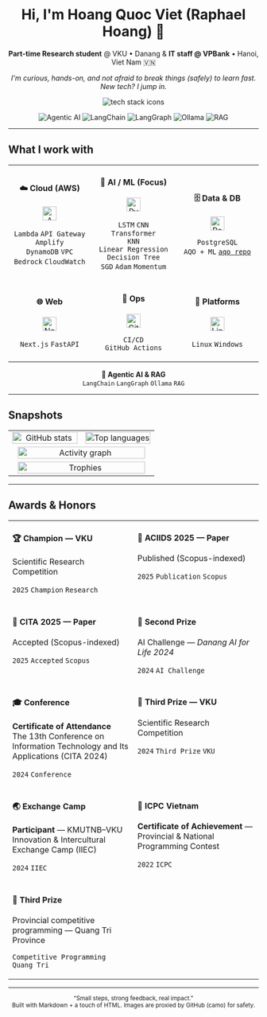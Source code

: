 <!-- Profile README for @hqvjet -->
<!-- Hero / Header -->
<h1 align="center">Hi, I'm Hoang Quoc Viet (Raphael Hoang) 👋</h1>

<p align="center">
  <strong>Part-time Research student</strong> @ VKU • Danang &amp; <strong>IT staff @ VPBank</strong> • Hanoi, Viet Nam 🇻🇳
</p>

<p align="center">
  <em>
    I'm curious, hands-on, and not afraid to break things (safely) to learn fast.<br/>
    New tech? I jump in.
  </em>
</p>

<p align="center">
  <img
    src="https://skillicons.dev/icons?i=aws,nextjs,fastapi,postgres,pytorch,sklearn,linux,windows,git,githubactions,docker&perline=11&v=2"
    alt="tech stack icons"
  />
</p>

<!-- Clean badges (no emoji to avoid mis-render) -->
<p align="center">
  <img src="https://img.shields.io/badge/Agentic%20AI-in%20practice-111?style=flat-square&v=2" alt="Agentic AI"/>
  <img src="https://img.shields.io/badge/LangChain-ready-111?style=flat-square&v=2" alt="LangChain"/>
  <img src="https://img.shields.io/badge/LangGraph-orchestrate-111?style=flat-square&v=2" alt="LangGraph"/>
  <img src="https://img.shields.io/badge/Ollama-local%20LLMs-111?style=flat-square&v=2" alt="Ollama"/>
  <img src="https://img.shields.io/badge/RAG-built-111?style=flat-square&v=2" alt="RAG"/>
</p>

---

## What I work with

<!-- 3×2 grid; chips wrap cleanly across devices -->
<table align="center" width="100%">
  <tr>
    <td width="33%">
      <h4 align="center">☁️ Cloud (AWS)</h4>
      <p align="center">
        <img src="https://skillicons.dev/icons?i=aws&v=3" height="28" alt="AWS"/>
      </p>
      <p align="center">
        <code>Lambda</code> <code>API&nbsp;Gateway</code> <code>Amplify</code><br/>
        <code>DynamoDB</code> <code>VPC</code> <code>Bedrock</code> <code>CloudWatch</code>
      </p>
    </td>
    <td width="34%">
      <h4 align="center">🧠 AI / ML (Focus)</h4>
      <p align="center">
        <img src="https://skillicons.dev/icons?i=python,pytorch,sklearn&perline=3&v=3" height="28" alt="Python, PyTorch, scikit-learn"/>
      </p>
      <p align="center">
        <code>LSTM</code> <code>CNN</code> <code>Transformer</code><br/>
        <code>KNN</code> <code>Linear&nbsp;Regression</code> <code>Decision&nbsp;Tree</code><br/>
        <code>SGD</code> <code>Adam</code> <code>Momentum</code>
      </p>
    </td>
    <td width="33%">
      <h4 align="center">🗄️ Data & DB</h4>
      <p align="center">
        <img src="https://skillicons.dev/icons?i=postgres&v=3" height="28" alt="PostgreSQL"/>
      </p>
      <p align="center">
        <code>PostgreSQL</code> <code>AQO&nbsp;+&nbsp;ML</code>
        <a href="https://github.com/hqvjet/aqo"><code>aqo&nbsp;repo</code></a>
      </p>
    </td>
  </tr>

  <tr>
    <td>
      <h4 align="center">🌐 Web</h4>
      <p align="center">
        <img src="https://skillicons.dev/icons?i=nextjs,fastapi&perline=2&v=3" height="28" alt="Next.js, FastAPI"/>
      </p>
      <p align="center">
        <code>Next.js</code> <code>FastAPI</code>
      </p>
    </td>
    <td>
      <h4 align="center">🚀 Ops</h4>
      <p align="center">
        <img src="https://skillicons.dev/icons?i=githubactions,git,docker&perline=3&v=3" height="28" alt="GitHub Actions, Git, Docker"/>
      </p>
      <p align="center">
        <code>CI/CD</code> <code>GitHub&nbsp;Actions</code>
      </p>
    </td>
    <td>
      <h4 align="center">🧰 Platforms</h4>
      <p align="center">
        <img src="https://skillicons.dev/icons?i=linux,windows&perline=2&v=3" height="28" alt="Linux, Windows"/>
      </p>
      <p align="center">
        <code>Linux</code> <code>Windows</code>
      </p>
    </td>
  </tr>
</table>

<!-- Agentic block: full width, minimal text -->
<p align="center">
  <b>🎯 Agentic AI &amp; RAG</b><br/>
  <code>LangChain</code> <code>LangGraph</code> <code>Ollama</code> <code>RAG</code>
</p>

---

## Snapshots

<table align="center">
  <tr>
    <td width="50%" align="center">
      <!-- Stable stats: no include_all_commits to avoid API failures -->
      <img
        src="https://github-readme-stats.vercel.app/api?username=hqvjet&show_icons=true&hide_title=false&hide_border=true&rank_icon=percentile&cache_seconds=21600&theme=tokyonight&v=2"
        alt="GitHub stats"
        width="100%"
        loading="lazy"
      />
    </td>
    <td width="50%" align="center">
      <img
        src="https://github-readme-stats.vercel.app/api/top-langs/?username=hqvjet&layout=compact&langs_count=8&hide_border=true&cache_seconds=21600&theme=tokyonight&v=2"
        alt="Top languages"
        width="100%"
        loading="lazy"
      />
    </td>
  </tr>
  <tr>
    <td colspan="2" align="center">
      <img
        src="https://github-readme-activity-graph.vercel.app/graph?username=hqvjet&theme=tokyo-night&hide_border=true&area=true"
        alt="Activity graph"
        width="96%"
        loading="lazy"
      />
    </td>
  </tr>
  <tr>
    <td colspan="2" align="center">
      <img
        src="https://github-profile-trophy.vercel.app/?username=hqvjet&no-bg=true&no-frame=true&row=1&column=7&margin-w=10&margin-h=10&theme=onedark&title=MultiLanguage,Commit,PullRequest,Repositories,Stars,Followers,Issues&v=2"
        alt="Trophies"
        width="96%"
        loading="lazy"
      />
    </td>
  </tr>
</table>


---

## Awards & Honors

<!-- Modern compact cards — 2 columns, icon-first, chip-style tags -->
<table align="center" width="100%">
  <tr>
    <td width="50%" valign="top">
      <h4>🏆 Champion — VKU</h4>
      <p>Scientific Research Competition</p>
      <p><code>2025</code> <code>Champion</code> <code>Research</code></p>
    </td>
    <td width="50%" valign="top">
      <h4>📝 ACIIDS 2025 — Paper</h4>
      <p>Published (Scopus-indexed)</p>
      <p><code>2025</code> <code>Publication</code> <code>Scopus</code></p>
    </td>
  </tr>

  <tr>
    <td valign="top">
      <h4>📝 CITA 2025 — Paper</h4>
      <p>Accepted (Scopus-indexed)</p>
      <p><code>2025</code> <code>Accepted</code> <code>Scopus</code></p>
    </td>
    <td valign="top">
      <h4>🥈 Second Prize</h4>
      <p>AI Challenge — <em>Danang AI for Life 2024</em></p>
      <p><code>2024</code> <code>AI&nbsp;Challenge</code></p>
    </td>
  </tr>

  <tr>
    <td valign="top">
      <h4>🎓 Conference</h4>
      <p><strong>Certificate of Attendance</strong><br/>
      The 13th Conference on Information Technology and Its Applications (CITA 2024)</p>
      <p><code>2024</code> <code>Conference</code></p>
    </td>
    <td valign="top">
      <h4>🥉 Third Prize — VKU</h4>
      <p>Scientific Research Competition</p>
      <p><code>2024</code> <code>Third&nbsp;Prize</code> <code>VKU</code></p>
    </td>
  </tr>

  <tr>
    <td valign="top">
      <h4>🌏 Exchange Camp</h4>
      <p><strong>Participant</strong> — KMUTNB–VKU Innovation & Intercultural Exchange Camp (IIEC)</p>
      <p><code>2024</code> <code>IIEC</code></p>
    </td>
    <td valign="top">
      <h4>🏅 ICPC Vietnam</h4>
      <p><strong>Certificate of Achievement</strong> — Provincial & National Programming Contest</p>
      <p><code>2022</code> <code>ICPC</code></p>
    </td>
  </tr>

  <tr>
    <td valign="top">
      <h4>🥉 Third Prize</h4>
      <p>Provincial competitive programming — Quang Tri Province</p>
      <p><code>Competitive&nbsp;Programming</code> <code>Quang&nbsp;Tri</code></p>
    </td>
    <td></td>
  </tr>
</table>

---

<!-- Minimal footer with a friendly vibe -->
<p align="center">
  <sub>“Small steps, strong feedback, real impact.”</sub><br/>
  <sub>Built with Markdown + a touch of HTML. Images are proxied by GitHub (camo) for safety.</sub>
</p>
